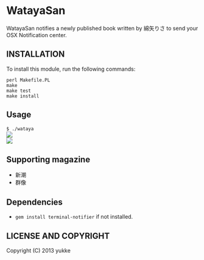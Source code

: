# WatayaSan
WatayaSan notifies a newly published book written by 綿矢りさ to send your OSX Notification center.

## INSTALLATION
To install this module, run the following commands:

```
perl Makefile.PL
make
make test
make install
```
        
## Usage
`$ ./wataya`   
![](https://dl.dropboxusercontent.com/u/8677629/gunzo.png)   
![](https://dl.dropboxusercontent.com/u/8677629/shincho.png)

## Supporting magazine
* 新潮
* 群像

## Dependencies
* `gem install terminal-notifier` if not installed.

## LICENSE AND COPYRIGHT
Copyright (C) 2013 yukke